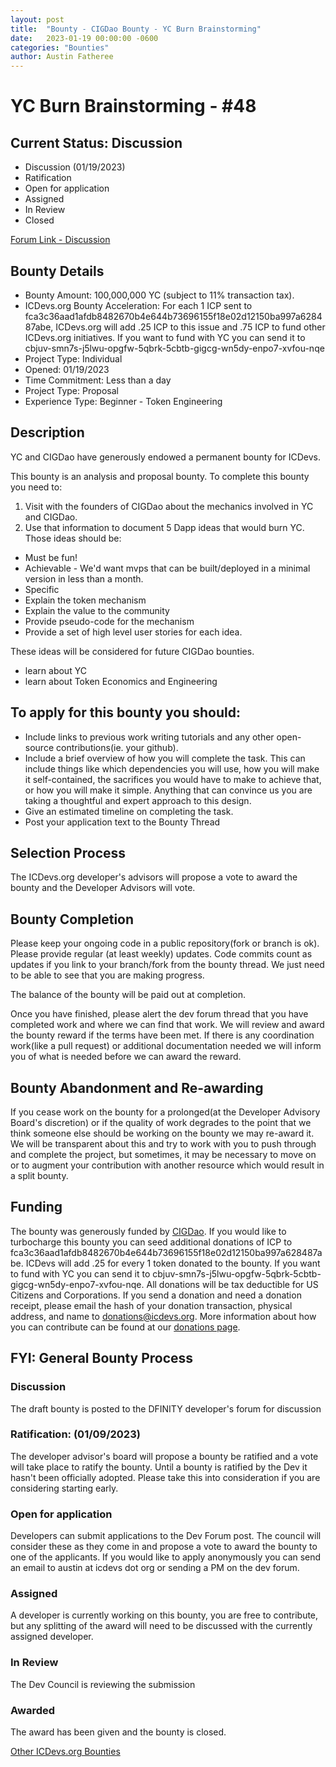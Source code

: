 ```yaml
---
layout: post
title:  "Bounty - CIGDao Bounty - YC Burn Brainstorming"
date:   2023-01-19 00:00:00 -0600
categories: "Bounties"
author: Austin Fatheree
---
```


# YC Burn Brainstorming - #48

## Current Status: Discussion

* Discussion (01/19/2023)
* Ratification
* Open for application
* Assigned 
* In Review 
* Closed 

[Forum Link - Discussion](https://forum.dfinity.org/t/icdevs-org-bounty-cigdao-bounty-yc-burn-brainstorming-48-100-000-000-yc/18090)

## Bounty Details

* Bounty Amount: 100,000,000 YC (subject to 11% transaction tax).
* ICDevs.org Bounty Acceleration: For each 1 ICP sent to fca3c36aad1afdb8482670b4e644b73696155f18e02d12150ba997a628487abe, ICDevs.org will add  .25 ICP to this issue and .75 ICP to fund other ICDevs.org initiatives.  If you want to fund with YC you can send it to cbjuv-smn7s-j5lwu-opgfw-5qbrk-5cbtb-gigcg-wn5dy-enpo7-xvfou-nqe
* Project Type: Individual
* Opened: 01/19/2023
* Time Commitment: Less than a day
* Project Type: Proposal
* Experience Type: Beginner - Token Engineering

## Description

YC and CIGDao have generously endowed a permanent bounty for ICDevs.

This bounty is an analysis and proposal bounty.  To complete this bounty you need to:

1. Visit with the founders of CIGDao about the mechanics involved in YC and CIGDao.
2. Use that information to document 5 Dapp ideas that would burn YC. Those ideas should be:
* Must be fun!
* Achievable - We'd want mvps that can be built/deployed in a minimal version in less than a month.
* Specific
* Explain the token mechanism
* Explain the value to the community
* Provide pseudo-code for the mechanism
* Provide a set of high level user stories for each idea.

These ideas will be considered for future CIGDao bounties.

* learn about YC
* learn about Token Economics and Engineering

## To apply for this bounty you should:

* Include links to previous work writing tutorials and any other open-source contributions(ie. your github).
* Include a brief overview of how you will complete the task. This can include things like which dependencies you will use, how you will make it self-contained, the sacrifices you would have to make to achieve that, or how you will make it simple. Anything that can convince us you are taking a thoughtful and expert approach to this design.
* Give an estimated timeline on completing the task.
* Post your application text to the Bounty Thread

## Selection Process

The ICDevs.org developer's advisors will propose a vote to award the bounty and the Developer Advisors will vote.

## Bounty Completion

Please keep your ongoing code in a public repository(fork or branch is ok). Please provide regular (at least weekly) updates.  Code commits count as updates if you link to your branch/fork from the bounty thread.  We just need to be able to see that you are making progress.

The balance of the bounty will be paid out at completion.

Once you have finished, please alert the dev forum thread that you have completed work and where we can find that work.  We will review and award the bounty reward if the terms have been met.  If there is any coordination work(like a pull request) or additional documentation needed we will inform you of what is needed before we can award the reward.

## Bounty Abandonment and Re-awarding

If you cease work on the bounty for a prolonged(at the Developer Advisory Board's discretion) or if the quality of work degrades to the point that we think someone else should be working on the bounty we may re-award it.  We will be transparent about this and try to work with you to push through and complete the project, but sometimes, it may be necessary to move on or to augment your contribution with another resource which would result in a split bounty.

## Funding

The bounty was generously funded by [CIGDao](https://cigdao.com/). If you would like to turbocharge this bounty you can seed additional donations of ICP to fca3c36aad1afdb8482670b4e644b73696155f18e02d12150ba997a628487abe.  ICDevs will add .25 for every 1 token donated to the bounty. If you want to fund with YC you can send it to cbjuv-smn7s-j5lwu-opgfw-5qbrk-5cbtb-gigcg-wn5dy-enpo7-xvfou-nqe. All donations will be tax deductible for US Citizens and Corporations.  If you send a donation and need a donation receipt, please email the hash of your donation transaction, physical address, and name to donations@icdevs.org.  More information about how you can contribute can be found at our [donations page](https://icdevs.org/donations.html).


## FYI: General Bounty Process

### Discussion

The draft bounty is posted to the DFINITY developer's forum for discussion

### Ratification: (01/09/2023)

The developer advisor's board will propose a bounty be ratified and a vote will take place to ratify the bounty.  Until a bounty is ratified by the Dev it hasn't been officially adopted. Please take this into consideration if you are considering starting early.

### Open for application

Developers can submit applications to the Dev Forum post.  The council will consider these as they come in and propose a vote to award the bounty to one of the applicants.  If you would like to apply anonymously you can send an email to austin at icdevs dot org or sending a PM on the dev forum.

### Assigned

A developer is currently working on this bounty, you are free to contribute, but any splitting of the award will need to be discussed with the currently assigned developer.

### In Review

The Dev Council is reviewing the submission

### Awarded

The award has been given and the bounty is closed.


[Other ICDevs.org Bounties](https://icdevs.org/bounties.html)

